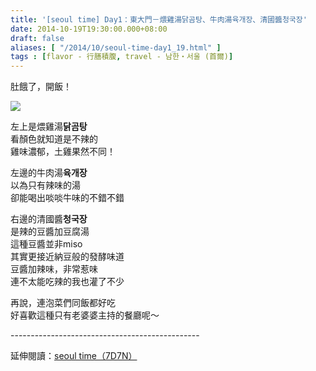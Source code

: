 ```yaml
---
title: '[seoul time] Day1：東大門－煨雞湯닭곰탕、牛肉湯육개장、清國醬청국장'
date: 2014-10-19T19:30:00.000+08:00
draft: false
aliases: [ "/2014/10/seoul-time-day1_19.html" ]
tags : [flavor - 行膳積腹, travel - 남한・서울 (首爾)]
---
```


肚餓了，開飯！  

![](/images/seoul1b.jpg)

左上是煨雞湯**닭곰탕**  
看顏色就知道是不辣的  
雞味濃郁，土雞果然不同！  
  
左邊的牛肉湯**육개장**  
以為只有辣味的湯  
卻能喝出啖啖牛味的不錯不錯  
  
右邊的清國醬**청국장**  
是辣的豆醬加豆腐湯  
這種豆醬並非miso  
其實更接近納豆般的發酵味道  
豆醬加辣味，非常惹味  
連不太能吃辣的我也灌了不少  
  
再說，連泡菜們同飯都好吃  
好喜歡這種只有老婆婆主持的餐廳呢～  
  
\-----------------------------------------------  
  
延伸閱讀：[seoul time（7D7N）](https://hidie.net/seoul7d7n/)
